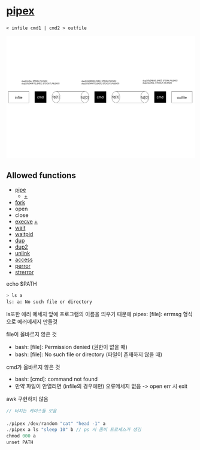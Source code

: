 # [pipex](https://github.com/seungwonme/pipex)

`< infile cmd1 | cmd2 > outfile`

![](./img/pipex.png)

## Allowed functions

- [pipe](https://tldp.org/LDP/lpg/node11.html)
	 - [+](https://nomad-programmer.tistory.com/110)
- [fork](https://codetravel.tistory.com/23)
- open
- close
- [execve](https://badayak.com/entry/C%EC%96%B8%EC%96%B4-%EB%8B%A4%EB%A5%B8-%ED%94%84%EB%A1%9C%EA%B7%B8%EB%9E%A8-%EC%8B%A4%ED%96%89-%ED%95%A8%EC%88%98execve)
[+](https://www.it-note.kr/157)
- [wait](https://codetravel.tistory.com/42)
- [waitpid](https://codetravel.tistory.com/42)
- [dup](https://reakwon.tistory.com/104)
- [dup2](https://reakwon.tistory.com/104)
- [unlink](https://www.it-note.kr/177)
- [access](https://jdm.kr/blog/76)
- [perror](https://modoocode.com/53)
- [strerror](https://modoocode.com/105)


echo $PATH

```zsh
> ls a
ls: a: No such file or directory
```

ls또한 에러 메세지 앞에 프로그램의 이름을 띄우기 때문에 pipex: [file]: errmsg 형식으로 에러메세지 만들것

file이 올바르지 않은 것
- bash: [file]: Permission denied (권한이 없을 때)
- bash: [file]: No such file or directory (파일이 존재하지 않을 때)

cmd가 올바르지 않은 것
- bash: [cmd]: command not found
- 만약 파일이 안열리면 (infile의 경우에만) 오류메세지 없음 -> open err 시 exit

awk 구현하지 않음

```c
// 터지는 케이스들 모음

./pipex /dev/random "cat" "head -1" a
./pipex a ls "sleep 10" b // ps 시 좀비 프로세스가 생김
chmod 000 a
unset PATH
```
